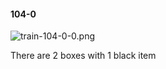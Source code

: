 #### 104-0
![train-104-0-0.png](https://github.com/lil-lab/nlvr/raw/master/nlvr/train/images/5/train-104-0-0.png "train-104-0-0.png")

There are 2 boxes with 1 black item